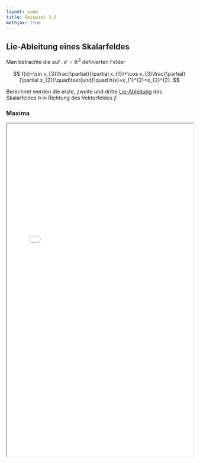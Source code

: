 ```yaml
---
layout: page
title: Beispiel 3.3
mathjax: true
---
```


## Lie-Ableitung eines Skalarfeldes

Man betrachte die auf $\mathcal{M}=\mathbb{R}^{3}$
definierten Felder 

$$
f(x)=\sin x_{3}\frac{\partial}{\partial x_{1}}+\cos x_{3}\frac{\partial}{\partial x_{2}}\quad\text{und}\quad h(x)=x_{1}^{2}+x_{2}^{2}.
$$

Berechnet werden die erste, zweite und dritte [Lie-Ableitung](https://de.wikipedia.org/wiki/Lie-Ableitung) des Skalarfeldes $h$ in Richtung des Vektorfeldes $f$:

### Maxima

<iframe src="lie_scalar.html" width="100%" height="900"></iframe>

